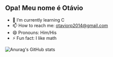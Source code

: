 ## Opa! Meu nome é Otávio

- 🌱 I’m currently learning C
- 📫 How to reach me: otaviorp2014@gmail.com
- 😄 Pronouns: Him/His
- ⚡ Fun fact: I like math


![Anurag's GitHub stats](https://github-readme-stats.vercel.app/api?username=marshziin&show_icons=true&theme=transparent)


